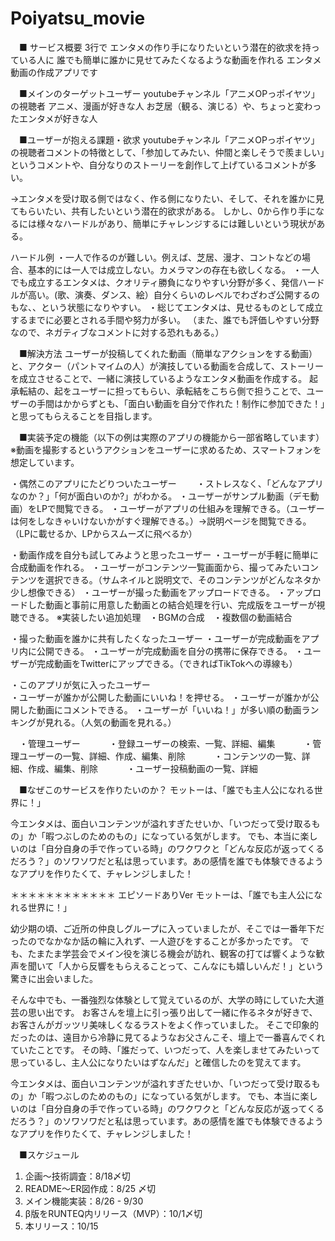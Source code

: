 # Poiyatsu_movie

　■ サービス概要
  3行で
  エンタメの作り手になりたいという潜在的欲求を持っている人に
  誰でも簡単に誰かに見せてみたくなるような動画を作れる
  エンタメ動画の作成アプリです

　■メインのターゲットユーザー
  youtubeチャンネル「アニメOPっポイヤツ」の視聴者
  アニメ、漫画が好きな人
  お芝居（観る、演じる）や、ちょっと変わったエンタメが好きな人

　■ユーザーが抱える課題・欲求
  youtubeチャンネル「アニメOPっポイヤツ」の視聴者コメントの特徴として、「参加してみたい、仲間と楽しそうで羨ましい」というコメントや、自分なりのストーリーを創作して上げているコメントが多い。

  →エンタメを受け取る側ではなく、作る側になりたい、そして、それを誰かに見てもらいたい、共有したいという潜在的欲求がある。
  しかし、0から作り手になるには様々なハードルがあり、簡単にチャレンジするには難しいという現状がある。

  ハードル例
  ・一人で作るのが難しい。例えば、芝居、漫才、コントなどの場合、基本的には一人では成立しない。カメラマンの存在も欲しくなる。
  ・一人でも成立するエンタメは、クオリティ勝負になりやすい分野が多く、発信ハードルが高い。(歌、演奏、ダンス、絵）自分くらいのレベルでわざわざ公開するのもな、、という状態になりやすい。
  ・総じてエンタメは、見せるものとして成立するまでに必要とされる手間や努力が多い。
  （また、誰でも評価しやすい分野なので、ネガティブなコメントに対する恐れもある。）

　■解決方法
  ユーザーが投稿してくれた動画（簡単なアクションをする動画）と、アクター（パントマイムの人）が演技している動画を合成して、ストーリーを成立させることで、一緒に演技しているようなエンタメ動画を作成する。
  起承転結の、起をユーザーに担ってもらい、承転結をこちら側で担うことで、ユーザーの手間はかからずとも、「面白い動画を自分で作れた！制作に参加できた！」と思ってもらえることを目指します。


　■実装予定の機能（以下の例は実際のアプリの機能から一部省略しています）
  ※動画を撮影するというアクションをユーザーに求めるため、スマートフォンを想定しています。

  ・偶然このアプリにたどりついたユーザー
　　・ストレスなく、「どんなアプリなのか？」「何が面白いのか?」がわかる。
      ・ユーザーがサンプル動画（デモ動画）をLPで閲覧できる。
      ・ユーザーがアプリの仕組みを理解できる。（ユーザーは何をしなきゃいけないかがすぐ理解できる。）→説明ページを閲覧できる。（LPに載せるか、LPからスムーズに飛べるか）

  ・動画作成を自分も試してみようと思ったユーザー
    ・ユーザーが手軽に簡単に合成動画を作れる。
      ・ユーザーがコンテンツ一覧画面から、撮ってみたいコンテンツを選択できる。（サムネイルと説明文で、そのコンテンツがどんなネタか少し想像できる）
      ・ユーザーが撮った動画をアップロードできる。
      ・アップロードした動画と事前に用意した動画との結合処理を行い、完成版をユーザーが視聴できる。
        ※実装したい追加処理　・BGMの合成　・複数個の動画結合　

  ・撮った動画を誰かに共有したくなったユーザー
    ・ユーザーが完成動画をアプリ内に公開できる。
    ・ユーザーが完成動画を自分の携帯に保存できる。
    ・ユーザーが完成動画をTwitterにアップできる。（できればTikTokへの導線も）
      
  ・このアプリが気に入ったユーザー  
    ・ユーザーが誰かが公開した動画にいいね！を押せる。
    ・ユーザーが誰かが公開した動画にコメントできる。
    ・ユーザーが「いいね！」が多い順の動画ランキングが見れる。（人気の動画を見れる。）

　・管理ユーザー
　　　・登録ユーザーの検索、一覧、詳細、編集
　　　・管理ユーザーの一覧、詳細、作成、編集、削除
　　　・コンテンツの一覧、詳細、作成、編集、削除
　　　・ユーザー投稿動画の一覧、詳細


　■なぜこのサービスを作りたいのか？
モットーは、「誰でも主人公になれる世界に！」

今エンタメは、面白いコンテンツが溢れすぎたせいか、「いつだって受け取るもの」か「暇つぶしのためのもの」になっている気がします。
でも、本当に楽しいのは「自分自身の手で作っている時」のワクワクと「どんな反応が返ってくるだろう？」のソワソワだと私は思っています。あの感情を誰でも体験できるようなアプリを作りたくて、チャレンジしました！


＊＊＊＊＊＊＊＊＊＊＊＊
エピソードありVer
モットーは、「誰でも主人公になれる世界に！」

幼少期の頃、ご近所の仲良しグループに入っていましたが、そこでは一番年下だったのでなかなか話の輪に入れず、一人遊びをすることが多かったです。
でも、たまたま学芸会でメイン役を演じる機会が訪れ、観客の打てば響くような歓声を聞いて「人から反響をもらえることって、こんなにも嬉しいんだ！」という驚きに出会いました。

そんな中でも、一番強烈な体験として覚えているのが、大学の時にしていた大道芸の思い出です。
お客さんを壇上に引っ張り出して一緒に作るネタが好きで、お客さんがガッツリ美味しくなるラストをよく作っていました。
そこで印象的だったのは、遠目から冷静に見てるようなお父さんこそ、壇上で一番喜んでくれていたことです。
その時、「誰だって、いつだって、人を楽しませてみたいって思っているし、主人公になりたいはずなんだ」と確信したのを覚えてます。

今エンタメは、面白いコンテンツが溢れすぎたせいか、「いつだって受け取るもの」か「暇つぶしのためのもの」になっている気がします。
でも、本当に楽しいのは「自分自身の手で作っている時」のワクワクと「どんな反応が返ってくるだろう？」のソワソワだと私は思っています。あの感情を誰でも体験できるようなアプリを作りたくて、チャレンジしました！

　■スケジュール
1. 企画〜技術調査：8/18〆切
2. README〜ER図作成：8/25 〆切
3. メイン機能実装：8/26 - 9/30
4. β版をRUNTEQ内リリース（MVP）：10/1〆切
5. 本リリース：10/15